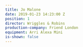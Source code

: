 ```yaml
---
title: Jo Malone
date: 2019-01-23 14:23:00 Z
position: 1
director: Wriggles & Robins
production-company: Friend London
equipment: Arri Alexa Mini
is-shown: false
---
```


